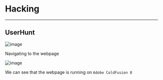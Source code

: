 # Hacking
<hr>

## UserHunt

![image](https://github.com/BlackAnon22/BlackAnon22.github.io/assets/67879936/4a1ff864-b048-4ddd-95aa-e031bba6c201)

Navigating to the webpage

![image](https://github.com/BlackAnon22/BlackAnon22.github.io/assets/67879936/e2bbf27a-f9ff-4622-8268-d2586ba85f72)

We can see that the webpage is running on ```Adobe ColdFusion 8```
